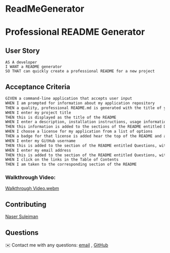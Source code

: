 # ReadMeGenerator
# Professional README Generator

## User Story

```
AS A developer
I WANT a README generator
SO THAT can quickly create a professional README for a new project
```

## Acceptance Criteria

```md
GIVEN a command-line application that accepts user input
WHEN I am prompted for information about my application repository
THEN a quality, professional README.md is generated with the title of your project and sections entitled Description, Table of Contents, Installation, Usage, License, Contributing, Tests, and Questions
WHEN I enter my project title
THEN this is displayed as the title of the README
WHEN I enter a description, installation instructions, usage information, contribution guidelines, and test instructions
THEN this information is added to the sections of the README entitled Description, Installation, Usage, Contributing, and Tests
WHEN I choose a license for my application from a list of options
THEN a badge for that license is added hear the top of the README and a notice is added to the section of the README entitled License that explains which license the application is covered under
WHEN I enter my GitHub username
THEN this is added to the section of the README entitled Questions, with a link to my GitHub profile
WHEN I enter my email address
THEN this is added to the section of the README entitled Questions, with instructions on how to reach me with additional questions
WHEN I click on the links in the Table of Contents
THEN I am taken to the corresponding section of the README
```
### Walkthrough Video:
[Walkthrough Video.webm](https://user-images.githubusercontent.com/112986806/222425689-b00185a2-258e-4af7-abdd-aeba81840468.webm)

## Contributing
[Naser Suleiman](https://github.com/naser421)

## Questions
✉️ Contact me with any questions: [email](mailto:nasersuleiman421@gmail.com) , [GitHub](https://github.com/naser421)<br />

